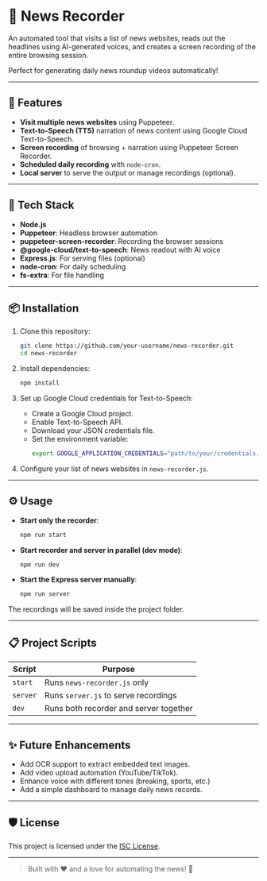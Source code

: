 # 📰 News Recorder

An automated tool that visits a list of news websites, reads out the headlines using AI-generated voices, and creates a screen recording of the entire browsing session.

Perfect for generating daily news roundup videos automatically!

---

## 🚀 Features

- **Visit multiple news websites** using Puppeteer.
- **Text-to-Speech (TTS)** narration of news content using Google Cloud Text-to-Speech.
- **Screen recording** of browsing + narration using Puppeteer Screen Recorder.
- **Scheduled daily recording** with `node-cron`.
- **Local server** to serve the output or manage recordings (optional).

---

## 🧰 Tech Stack

- **Node.js**
- **Puppeteer**: Headless browser automation
- **puppeteer-screen-recorder**: Recording the browser sessions
- **@google-cloud/text-to-speech**: News readout with AI voice
- **Express.js**: For serving files (optional)
- **node-cron**: For daily scheduling
- **fs-extra**: For file handling

---

## 📦 Installation

1. Clone this repository:
   ```bash
   git clone https://github.com/your-username/news-recorder.git
   cd news-recorder
   ```

2. Install dependencies:
   ```bash
   npm install
   ```

3. Set up Google Cloud credentials for Text-to-Speech:
   - Create a Google Cloud project.
   - Enable Text-to-Speech API.
   - Download your JSON credentials file.
   - Set the environment variable:
     ```bash
     export GOOGLE_APPLICATION_CREDENTIALS="path/to/your/credentials.json"
     ```

4. Configure your list of news websites in `news-recorder.js`.

---

## ⚙️ Usage

- **Start only the recorder**:
  ```bash
  npm run start
  ```

- **Start recorder and server in parallel (dev mode)**:
  ```bash
  npm run dev
  ```

- **Start the Express server manually**:
  ```bash
  npm run server
  ```

The recordings will be saved inside the project folder.

---

## 📋 Project Scripts

| Script        | Purpose                               |
|---------------|---------------------------------------|
| `start`       | Runs `news-recorder.js` only           |
| `server`      | Runs `server.js` to serve recordings   |
| `dev`         | Runs both recorder and server together |

---

## ✨ Future Enhancements

- Add OCR support to extract embedded text images.
- Add video upload automation (YouTube/TikTok).
- Enhance voice with different tones (breaking, sports, etc.)
- Add a simple dashboard to manage daily news records.

---

## 🛡 License

This project is licensed under the [ISC License](LICENSE).

---

> Built with ❤️ and a love for automating the news! 🚀
